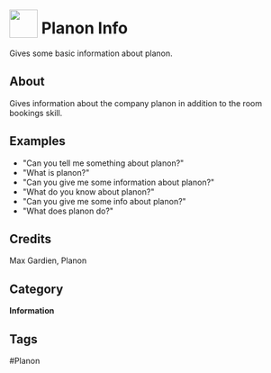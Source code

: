 # <img src="https://raw.githack.com/FortAwesome/Font-Awesome/master/svgs/solid/info.svg" card_color="#22A7F0" width="50" height="50" style="vertical-align:bottom"/> Planon Info
Gives some basic information about planon.

## About
Gives information about the company planon in addition to the room bookings skill.

## Examples
* "Can you tell me something about planon?"
* "What is planon?"
* "Can you give me some information about planon?"
* "What do you know about planon?"
* "Can you give me some info about planon?"
* "What does planon do?"

## Credits
Max Gardien, Planon

## Category
**Information**

## Tags
#Planon

